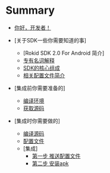# Summary

* [你好，开发者！](README.md)

* [关于SDK一些你需要知道的事]
    * [Rokid SDK 2.0 For Android 简介]
    * [专有名词解释](introduce/proper_noun.md)
    * [SDK的核心组成](introduce/sdk_core_file.md)
    * [相关配置文件简介](introduce/core_config_file_intr.md)
* [集成前你需要准备的]
    * [编译环境](prepare/build_env.md)
    * [获取源码](prepare/get_code.md)
* [集成时你需要做的]
    * [编译源码](install/build_code.md)
    * [配置文件](install/edit_config.md)
    * [集成]
        * [第一步 推送配置文件](install/push_config.md)
        * [第二步 安装apk](install/install_apk.md)